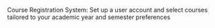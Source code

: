 Course Registration System: Set up a user account and select courses tailored to your academic year and semester preferences
